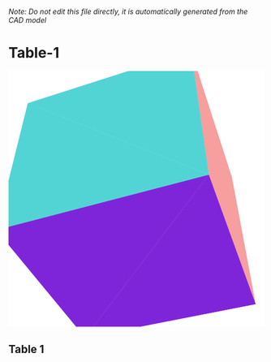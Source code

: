 ###### Note: Do not edit this file directly, it is automatically generated from the CAD model

# Table-1

![](/project.svg)

## Table 1


